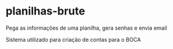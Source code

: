 # planilhas-brute
Pega as informações de uma planilha, gera senhas e envia email

Sistema utilizado para criação de contas para o BOCA
